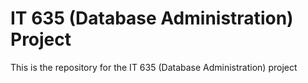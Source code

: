 # IT 635 (Database Administration) Project

This is the repository for the IT 635 (Database Administration) project